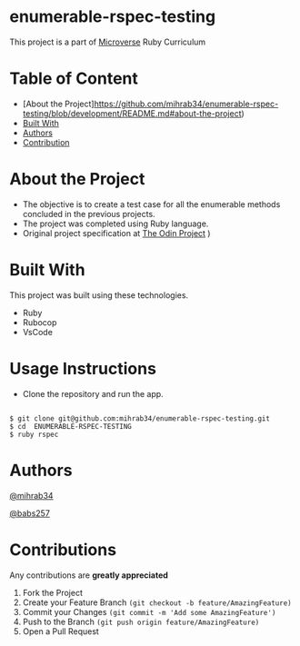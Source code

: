 # enumerable-rspec-testing

This project is a part of [Microverse](https://www.microverse.org/) Ruby Curriculum

# Table of Content



* [About the Project]https://github.com/mihrab34/enumerable-rspec-testing/blob/development/README.md#about-the-project)
* [Built With](https://github.com/mihrab34/enumerable-rspec-testing/blob/development/README.md#built-with)
* [Authors](https://github.com/mihrab34/enumerable-rspec-testing/blob/development/README.md#authors)
* [Contribution](https://github.com/mihrab34/enumerable-rspec-testing/blob/development/README.md#contribution)

# About the Project

* The objective is to create a test case for all the enumerable methods concluded in the previous projects.
* The project was completed using Ruby language.
* Original project specification at [The Odin Project](https://www.theodinproject.com/courses/ruby-programming/lessons/testing-your-ruby-code)
)

# Built With

This project was built using these technologies.

* Ruby
* Rubocop
* VsCode

# Usage Instructions

* Clone the repository and run the app.

~~~~

$ git clone git@github.com:mihrab34/enumerable-rspec-testing.git
$ cd  ENUMERABLE-RSPEC-TESTING
$ ruby rspec

~~~~


# Authors

[@mihrab34](https://github.com/mihrab34)

[@babs257](https://github.com/babs257)

# Contributions

Any contributions are **greatly appreciated**

1. Fork the Project
2. Create your Feature Branch ```(git checkout -b feature/AmazingFeature)```
3. Commit your Changes ```(git commit -m 'Add some AmazingFeature')```
4. Push to the Branch ```(git push origin feature/AmazingFeature)```
5. Open a Pull Request